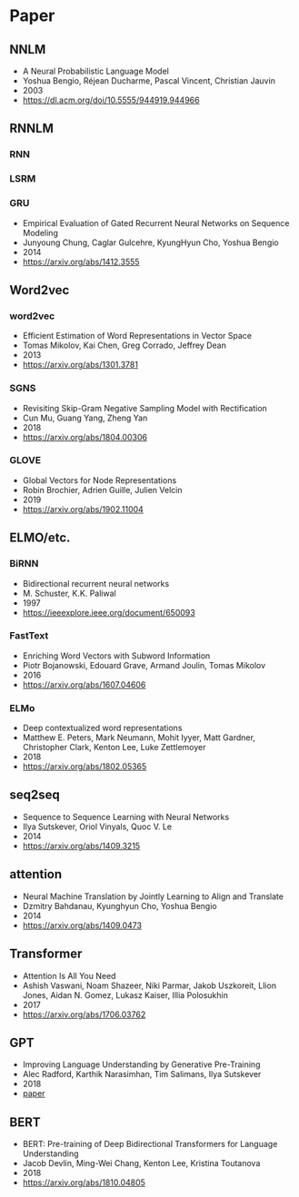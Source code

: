 # Paper

## NNLM
- A Neural Probabilistic Language Model
- Yoshua Bengio, Réjean Ducharme, Pascal Vincent, Christian Jauvin
- 2003
- https://dl.acm.org/doi/10.5555/944919.944966

## RNNLM

### RNN

### LSRM

### GRU
- Empirical Evaluation of Gated Recurrent Neural Networks on Sequence Modeling
- Junyoung Chung, Caglar Gulcehre, KyungHyun Cho, Yoshua Bengio
- 2014
- https://arxiv.org/abs/1412.3555

## Word2vec

### word2vec
- Efficient Estimation of Word Representations in Vector Space
- Tomas Mikolov, Kai Chen, Greg Corrado, Jeffrey Dean
- 2013
- https://arxiv.org/abs/1301.3781

### SGNS
- Revisiting Skip-Gram Negative Sampling Model with Rectification
- Cun Mu, Guang Yang, Zheng Yan
- 2018
- https://arxiv.org/abs/1804.00306

### GLOVE
- Global Vectors for Node Representations
- Robin Brochier, Adrien Guille, Julien Velcin
- 2019
- https://arxiv.org/abs/1902.11004

## ELMO/etc.

### BiRNN
- Bidirectional recurrent neural networks
- M. Schuster, K.K. Paliwal
- 1997
- https://ieeexplore.ieee.org/document/650093

### FastText
- Enriching Word Vectors with Subword Information
- Piotr Bojanowski, Edouard Grave, Armand Joulin, Tomas Mikolov
- 2016
- https://arxiv.org/abs/1607.04606

### ELMo
- Deep contextualized word representations
- Matthew E. Peters, Mark Neumann, Mohit Iyyer, Matt Gardner, Christopher Clark, Kenton Lee, Luke Zettlemoyer
- 2018
- https://arxiv.org/abs/1802.05365

## seq2seq
- Sequence to Sequence Learning with Neural Networks
- Ilya Sutskever, Oriol Vinyals, Quoc V. Le
- 2014
- https://arxiv.org/abs/1409.3215

## attention
- Neural Machine Translation by Jointly Learning to Align and Translate
- Dzmitry Bahdanau, Kyunghyun Cho, Yoshua Bengio
- 2014
- https://arxiv.org/abs/1409.0473

## Transformer
- Attention Is All You Need
- Ashish Vaswani, Noam Shazeer, Niki Parmar, Jakob Uszkoreit, Llion Jones, Aidan N. Gomez, Lukasz Kaiser, Illia Polosukhin
- 2017
- https://arxiv.org/abs/1706.03762

## GPT
- Improving Language Understanding by Generative Pre-Training
- Alec Radford, Karthik Narasimhan, Tim Salimans, Ilya Sutskever
- 2018
- [paper](https://cdn.openai.com/research-covers/language-unsupervised/language_understanding_paper.pdf)

## BERT
- BERT: Pre-training of Deep Bidirectional Transformers for Language Understanding
- Jacob Devlin, Ming-Wei Chang, Kenton Lee, Kristina Toutanova
- 2018
- https://arxiv.org/abs/1810.04805